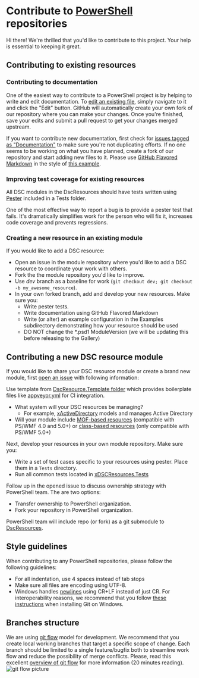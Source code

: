 # Contribute to [PowerShell](https://github.com/powershell) repositories

Hi there! We're thrilled that you'd like to contribute to this project. Your help is essential to keeping it great. 


## Contributing to existing resources

### Contributing to documentation
One of the easiest way to contribute to a PowerShell project is by helping to write and edit documentation. 
To [edit an existing file](https://help.github.com/articles/editing-files-in-another-user-s-repository/), simply navigate to it and click the "Edit" button. 
GitHub will automatically create your own fork of our repository where you can make your changes. 
Once you're finished, save your edits and submit a pull request to get your changes merged upstream. 

If you want to contribute new documentation, first check for [issues tagged as "Documentation"](https://github.com/PowerShell/DscResources/labels/documentation) to make sure you're not duplicating efforts.
If no one seems to be working on what you have planned, create a fork of our repository and start adding new files to it.
Please use [GitHub Flavored Markdown](https://help.github.com/articles/github-flavored-markdown/) in the style of [this example](DscResourcesExampleHelp.md).

### Improving test coverage for existing resources

All DSC modules in the DscResources should have tests written using [Pester](https://github.com/pester/Pester) included in a Tests folder. 

One of the most effective way to report a bug is to provide a pester test that fails. 
It's dramatically simplifies work for the person who will fix it, increases code coverage and prevents regressions.

### Creating a new resource in an existing module

If you would like to add a DSC resource:
* Open an issue in the module repository where you'd like to add a DSC resource to coordinate your work with others.
* Fork the the module repository you'd like to improve. 
* Use *dev* branch as a baseline for work (`git checkout dev; git checkout -b my_awesome_resource`).
* In your own forked branch, add and develop your new resources. Make sure you:
    - Write pester tests.
    - Write documentation using GitHub Flavored Markdown 
    - Write (or alter) an example configuration in the Examples subdirectory demonstrating how your resource should be used
    - DO NOT change the *.psd1 ModuleVersion (we will be updating this before releasing to the Gallery)

## Contributing a new DSC resource module

If you would like to share your DSC resource module or create a brand new module, first [open an issue](https://github.com/PowerShell/DscResources/issues) with following information:

Use template from [DscResource.Template folder](DscResource.Template) which provides boilerplate files like [appveyor.yml](appveyor.yml) for CI integration.

* What system will your DSC resources be managing?
    - For example, [xActiveDirectory](https://github.com/powershell/xActiveDirectory) models and manages Active Directory
* Will your module include [MOF-based resources](TODO) (compatible with PS/WMF 4.0 and 5.0+) or [class-based resources](TODO) (only compatible with PS/WMF 5.0+)

Next, develop your resources in your own module repository. Make sure you:

* Write a set of test cases specific to your resources using pester. Place them in a `Tests` directory.
* Run all common tests located in [xDSCResources.Tests](https://github.com/PowerShell/DscResource.Tests)

Follow up in the opened issue to discuss ownership strategy with PowerShell team.
The are two options:
* Transfer ownership to PowerShell organization.
* Fork your repository in PowerShell organization.

PowerShell team will include repo (or fork) as a git submodule to [DscResources](https://github.com/PowerShell/DscResources).

## Style guidelines

When contributing to any PowerShell repositories, please follow the following guidelines: 

* For all indentation, use 4 spaces instead of tab stops
* Make sure all files are encoding using UTF-8. 
* Windows handles [newlines](http://en.wikipedia.org/wiki/Newline) using CR+LF instead of just CR. For interoperability reasons, we recommend that you follow [these instructions](GettingStartedWithGitHub.md#setup-git) when installing Git on Windows. 

## Branches structure

We are using [git flow](http://nvie.com/posts/a-successful-git-branching-model/) model for development.
We recommend that you create local working branches that target a specific scope of change. 
Each branch should be limited to a single feature/bugfix both to streamline work flow and reduce the possibility of merge conflicts.
Please, read this excellent [overview of git flow](http://nvie.com/posts/a-successful-git-branching-model/) for more information (20 minutes reading).
![git flow picture](http://nvie.com/img/git-model@2x.png)
